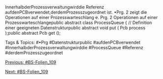 InnerhalbderProzessverwaltungwirddie Referenz aufdenPCBverwendet,derdemProzesszugeordnet
ist.
•Prg. 2 zeigt die Operationen auf einer Prozesswarteschlang e.
Prg. 2 Operationen auf einer Prozesswarteschlangepublic abstract class ProcessQueue {
// Definition einer geeigneten Datenstrukturpublic abstract void put ( Pcb process );public abstract Pcb get ();

   Tags & Topics:
   #•Prg
   #Datenstrukturpublic
   #aufdenPCBverwendet
   #InnerhalbderProzessverwaltungwirddie
   #ProcessQueue
   #Referenz
   #derdemProzesszugeordnet

[Previous: #BS-Folien_109](BS-Folien_109.md)

[Next: #BS-Folien_109](BS-Folien_109.md)